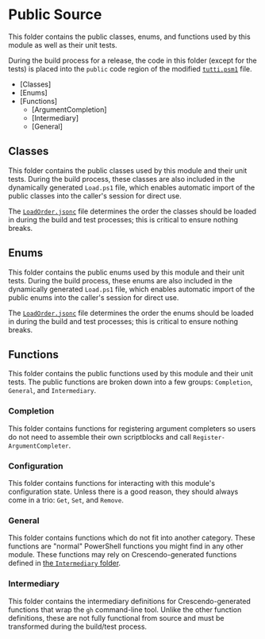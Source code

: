 # Public Source

This folder contains the public classes, enums, and functions used by this module as well as their
unit tests.

During the build process for a release, the code in this folder (except for the tests) is placed
into the `public` code region of the modified [`tutti.psm1`](../readme.md#tuttipsm1) file.

- [Classes]
- [Enums]
- [Functions]
  - [ArgumentCompletion]
  - [Intermediary]
  - [General]

## Classes

This folder contains the public classes used by this module and their unit tests. During the build
process, these classes are also included in the dynamically generated `Load.ps1` file, which enables
automatic import of the public classes into the caller's session for direct use.

The [`LoadOrder.jsonc`](Classes/LoadOrder.jsonc) file determines the order the classes should be
loaded in during the build and test processes; this is critical to ensure nothing breaks.

<!--
When one or more classes are added, this comment should be replaced with a list of the current
classes with a synopsis and any important notes for maintainers. For example:
- [`Foo`](Classes/Foo.ps1): Used to represent the foo datatype for processing.
  - Currently experimental and unstable, excluded from the build process.
-->

## Enums

This folder contains the public enums used by this module and their unit tests. During the build
process, these enums are also included in the dynamically generated `Load.ps1` file, which enables
automatic import of the public enums into the caller's session for direct use.

The [`LoadOrder.jsonc`](Enums/LoadOrder.jsonc) file determines the order the enums should be loaded
in during the build and test processes; this is critical to ensure nothing breaks.

<!--
When one or more enums are added, this comment should be replaced with a list of the current enums
with a synopsis and any important notes for maintainers. For example:
- [`Bar`](Enums/Bar.ps1): Used for the known-valid values for the Bar property of the Foo datatype.
  - Needs to be updated periodically as the upstream datatype is modified.
-->

## Functions

This folder contains the public functions used by this module and their unit tests. The public
functions are broken down into a few groups: `Completion`, `General`, and `Intermediary`.

### Completion

This folder contains functions for registering argument completers so users do not need to assemble
their own scriptblocks and call `Register-ArgumentCompleter`.

<!--
When one or more functions are added, this comment should be replaced with a list of the current
functions with a synopsis and any important notes for maintainers. For example:
- [`Register-FooCompleter`](Functions/Completion/Register-FooCompleter.ps1): Used to improve the
  UX when users are calling a function that utilizes Foo datatypes.
  - Currently experimental and unstable, excluded from the build process.
-->

### Configuration

This folder contains functions for interacting with this module's configuration state. Unless there
is a good reason, they should always come in a trio: `Get`, `Set`, and `Remove`.

<!--
When one or more functions are added, this comment should be replaced with a list of the current
functions with a synopsis and any important notes for maintainers. For example:
- `Foo`: Used to [get][Get-Foo], [set][Set-Foo], and [remove][Remove-Foo] the Foo setting from the
  configuration context.
  - Currently experimental and unstable, excluded from the build process.
-->

### General

This folder contains functions which do not fit into another category. These functions are "normal"
PowerShell functions you might find in any other module. These functions may rely on
Crescendo-generated functions defined in [the `Intermediary` folder](#intermediary).

<!--
When one or more functions are added, this comment should be replaced with a list of the current
functions with a synopsis and any important notes for maintainers. For example:
- [`Test-GitHubToken`](Functions/General/Test-GitHubToken.ps1): Used to validate a github token.
  - Makes live calls to GitHub; be mindful when testing.
-->

### Intermediary

This folder contains the intermediary definitions for Crescendo-generated functions that wrap the
`gh` command-line tool. Unlike the other function definitions, these are not fully functional from
source and must be transformed during the build/test process.

<!--
When one or more functions are added, this comment should be replaced with a list of the current
functions with a synopsis and any important notes for maintainers. For example:
- [`Get-Issue`](Functions/Intermediary/Get-Issue.ps1): Used to retrieve one or more issues.
-->